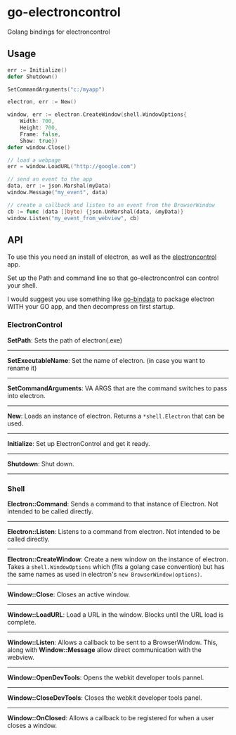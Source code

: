 # go-electroncontrol
Golang bindings for electroncontrol

## Usage

```go
err := Initialize()
defer Shutdown()

SetCommandArguments("c:/myapp")

electron, err := New()

window, err := electron.CreateWindow(shell.WindowOptions{
    Width: 700,
    Height: 700,
    Frame: false,
    Show: true})
defer window.Close()

// load a webpage
err = window.LoadURL("http://google.com")

// send an event to the app
data, err := json.Marshal(myData)
window.Message("my_event", data)

// create a callback and listen to an event from the BrowserWindow
cb := func (data []byte) {json.UnMarshal(data, &myData)}
window.Listen("my_event_from_webview", cb)

```

## API
To use this you need an install of electron, as well as the [electroncontrol](https://github.com/rrohrer/electroncontrol) app.

Set up the Path and command line so that go-electroncontrol can control your shell.

I would suggest you use something like [go-bindata](https://github.com/jteeuwen/go-bindata/) to package electron WITH your GO app,
and then decompress on first startup.

### ElectronControl
**SetPath**: Sets the path of electron(.exe)

---

**SetExecutableName**: Set the name of electron. (in case you want to rename it)

---

**SetCommandArguments**: VA ARGS that are the command switches to pass into electron.

---

**New**: Loads an instance of electron. Returns a `*shell.Electron` that can be used.

---

**Initialize**: Set up ElectronControl and get it ready.

---

**Shutdown**: Shut down.

---

### Shell
**Electron::Command**: Sends a command to that instance of Electron.  Not intended
to be called directly.

---

**Electron::Listen**: Listens to a command from electron.  Not intended to be called
directly.

---

**Electron::CreateWindow**: Create a new window on the instance of electron.  Takes a `shell.WindowOptions` which (fits a golang case convention) but has the same names as used
in electron's `new BrowserWindow(options)`.

---

**Window::Close**: Closes an active window.

---

**Window::LoadURL**: Load a URL in the window. Blocks until the URL load is complete.

---

**Window::Listen**: Allows a callback to be sent to a BrowserWindow.  This, along with **Window::Message** allow direct communication with the webview.

---

**Window::OpenDevTools**: Opens the webkit developer tools pannel.

---

**Window::CloseDevTools**: Closes the webkit developer tools panel.

---

**Window::OnClosed**: Allows a callback to be registered for when a user closes a window.
